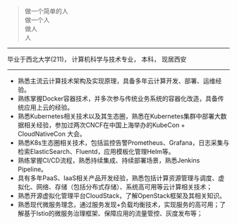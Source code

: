 > 做一个简单的人  
> 做一个人  
> 做人  
> 人  

---

毕业于西北大学(211)， 计算机科学与技术专业， 本科， 现居西安

---
- 熟悉主流云计算技术架构及实现原理，具备多年云计算开发、部署、运维经验。
- 熟练掌握Docker容器技术，并多次参与传统业务系统的容器化改造，具备传统应用上云的经验。
- 熟悉Kubernetes相关技术以及其生态圈，熟悉在Kubernetes集群中部署大数据相关经验，参加过两次CNCF在中国上海举办的KubeCon + CloudNativeCon 大会。
- 熟悉K8s生态圈相关技术，包括监控告警Prometheus、Grafana，日志采集与检索ElasticSearch、Fluentd，应用模板化管理Helm等。
- 熟练掌握CI/CD流程，熟悉持续集成、持续部署场景，熟悉Jenkins Pipeline。
- 具有多年PaaS、IaaS相关产品开发经验，熟悉包括计算资源管理与调度、虚拟化、网络、存储（包括分布式存储）、系统高可用等云计算相关技术；
- 熟悉开源虚拟化管理平台CloudStack，了解OpenStack框架及其相关知识。
- 熟悉现代微服务理念，通过服务发现+负载均衡技术，实现服务的高可用；了解基于Istio的微服务治理框架、保障应用的流量管控、灰度发布等；

